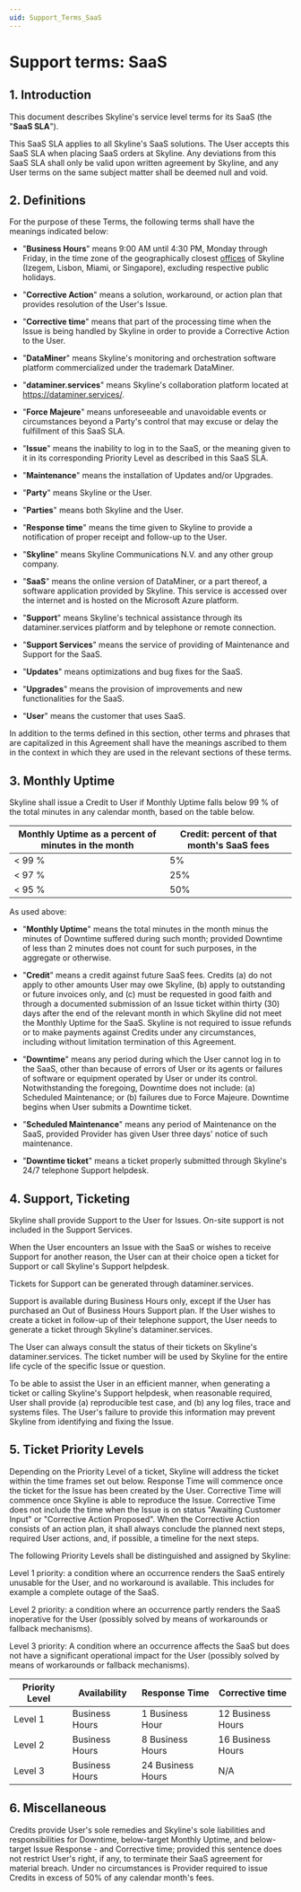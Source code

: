 ```yaml
---
uid: Support_Terms_SaaS
---
```


# Support terms: SaaS

## 1. Introduction

This document describes Skyline's service level terms for its SaaS (the "**SaaS SLA**").

This SaaS SLA applies to all Skyline's SaaS solutions. The User accepts this SaaS SLA when placing SaaS orders at Skyline. Any deviations from this SaaS SLA shall only be valid upon written agreement by Skyline, and any User terms on the same subject matter shall be deemed null and void.

## 2. Definitions

For the purpose of these Terms, the following terms shall have the meanings indicated below:

- "**Business Hours**" means 9:00 AM until 4:30 PM, Monday through Friday, in the time zone of the geographically closest [offices](https://skyline.be/contact) of Skyline (Izegem, Lisbon, Miami, or Singapore), excluding respective public holidays.

- "**Corrective Action**" means a solution, workaround, or action plan that provides resolution of the User's Issue.

- "**Corrective time**" means that part of the processing time when the Issue is being handled by Skyline in order to provide a Corrective Action to the User.

- "**DataMiner**" means Skyline's monitoring and orchestration software platform commercialized under the trademark DataMiner.

- "**dataminer.services**" means Skyline's collaboration platform located at <https://dataminer.services/>.

- "**Force Majeure**" means unforeseeable and unavoidable events or circumstances beyond a Party's control that may excuse or delay the fulfillment of this SaaS SLA.

- "**Issue**" means the inability to log in to the SaaS, or the meaning given to it in its corresponding Priority Level as described in this SaaS SLA.

- "**Maintenance**" means the installation of Updates and/or Upgrades.

- "**Party**" means Skyline or the User.

- "**Parties**" means both Skyline and the User.

- "**Response time**" means the time given to Skyline to provide a notification of proper receipt and follow-up to the User.

- "**Skyline**" means Skyline Communications N.V. and any other group company.

- "**SaaS**" means the online version of DataMiner, or a part thereof, a software application provided by Skyline. This service is accessed over the internet and is hosted on the Microsoft Azure platform.

- "**Support**" means Skyline's technical assistance through its dataminer.services platform and by telephone or remote connection.

- "**Support Services**" means the service of providing of Maintenance and Support for the SaaS.

- "**Updates**" means optimizations and bug fixes for the SaaS.

- "**Upgrades**" means the provision of improvements and new functionalities for the SaaS.

- "**User**" means the customer that uses SaaS.

In addition to the terms defined in this section, other terms and phrases that are capitalized in this Agreement shall have the meanings ascribed to them in the context in which they are used in the relevant sections of these terms.

## 3. Monthly Uptime

Skyline shall issue a Credit to User if Monthly Uptime falls below 99 % of the total minutes in any calendar month, based on the table below.

| Monthly Uptime as a percent of minutes in the month | Credit: percent of that month's SaaS fees |
|--|--|
| < 99 % | 5% |
| < 97 % | 25% |
| < 95 % | 50% |

As used above:

- "**Monthly Uptime**" means the total minutes in the month minus the minutes of Downtime suffered during such month; provided Downtime of less than 2 minutes does not count for such purposes, in the aggregate or otherwise.

- "**Credit**" means a credit against future SaaS fees. Credits (a) do not apply to other amounts User may owe Skyline, (b) apply to outstanding or future invoices only, and (c) must be requested in good faith and through a documented submission of an Issue ticket within thirty (30) days after the end of the relevant month in which Skyline did not meet the Monthly Uptime for the SaaS. Skyline is not required to issue refunds or to make payments against Credits under any circumstances, including without limitation termination of this Agreement.

- "**Downtime**" means any period during which the User cannot log in to the SaaS, other than because of errors of User or its agents or failures of software or equipment operated by User or under its control. Notwithstanding the foregoing, Downtime does not include: (a) Scheduled Maintenance; or (b) failures due to Force Majeure. Downtime begins when User submits a Downtime ticket.

- "**Scheduled Maintenance**" means any period of Maintenance on the SaaS, provided Provider has given User three days' notice of such maintenance.

- "**Downtime ticket**" means a ticket properly submitted through Skyline's 24/7 telephone Support helpdesk.

## 4. Support, Ticketing

Skyline shall provide Support to the User for Issues. On-site support is not included in the Support Services.

When the User encounters an Issue with the SaaS or wishes to receive Support for another reason, the User can at their choice open a ticket for Support or call Skyline's Support helpdesk.

Tickets for Support can be generated through dataminer.services.

Support is available during Business Hours only, except if the User has purchased an Out of Business Hours Support plan. If the User wishes to create a ticket in follow-up of their telephone support, the User needs to generate a ticket through Skyline's dataminer.services.

The User can always consult the status of their tickets on Skyline's dataminer.services. The ticket number will be used by Skyline for the entire life cycle of the specific Issue or question.

To be able to assist the User in an efficient manner, when generating a ticket or calling Skyline's Support helpdesk, when reasonable required, User shall provide (a) reproducible test case, and (b) any log files, trace and systems files. The User's failure to provide this information may prevent Skyline from identifying and fixing the Issue.

## 5. Ticket Priority Levels

Depending on the Priority Level of a ticket, Skyline will address the ticket within the time frames set out below. Response Time will commence once the ticket for the Issue has been created by the User. Corrective Time will commence once Skyline is able to reproduce the Issue. Corrective Time does not include the time when the Issue is on status "Awaiting Customer Input" or "Corrective Action Proposed". When the Corrective Action consists of an action plan, it shall always conclude the planned next steps, required User actions, and, if possible, a timeline for the next steps.

The following Priority Levels shall be distinguished and assigned by Skyline:

Level 1 priority: a condition where an occurrence renders the SaaS entirely unusable for the User, and no workaround is available. This includes for example a complete outage of the SaaS.

Level 2 priority: a condition where an occurrence partly renders the SaaS inoperative for the User (possibly solved by means of workarounds or fallback mechanisms).

Level 3 priority: A condition where an occurrence affects the SaaS but does not have a significant operational impact for the User (possibly solved by means of workarounds or fallback mechanisms).

| Priority Level | Availability | Response Time | Corrective time |
|--|--|--|--|
| Level 1 | Business Hours | 1 Business Hour | 12 Business Hours |
| Level 2 | Business Hours | 8 Business Hours | 16 Business Hours |
| Level 3 | Business Hours | 24 Business Hours | N/A |

## 6. Miscellaneous

Credits provide User's sole remedies and Skyline's sole liabilities and responsibilities for Downtime, below-target Monthly Uptime, and below-target Issue Response - and Corrective time; provided this sentence does not restrict User's right, if any, to terminate their SaaS agreement for material breach.
Under no circumstances is Provider required to issue Credits in excess of 50% of any calendar month's fees.
